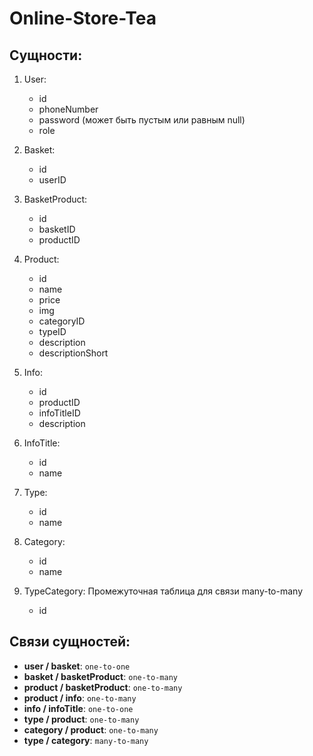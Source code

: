 # Online-Store-Tea

## Сущности:
1. User:
    - id
    - phoneNumber
    - password (может быть пустым или равным null)
    - role

2. Basket:
    - id
    - userID

3. BasketProduct:
    - id
    - basketID
    - productID

4. Product:
    - id
    - name
    - price
    - img
    - categoryID
    - typeID
    - description
    - descriptionShort

5. Info:
    - id
    - productID
    - infoTitleID
    - description

6. InfoTitle:
    - id
    - name

7. Type:
    - id
    - name

8. Category:
    - id
    - name

9. TypeCategory: Промежуточная таблица для связи many-to-many
   - id

## Связи сущностей:
- **user / basket**: `one-to-one`
- **basket / basketProduct**: `one-to-many`
- **product / basketProduct**: `one-to-many`
- **product / info**: `one-to-many`
- **info / infoTitle**: `one-to-one`
- **type / product**: `one-to-many`
- **category / product**: `one-to-many`
- **type / category**: `many-to-many`